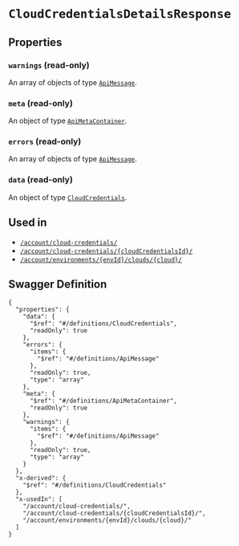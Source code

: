 # `CloudCredentialsDetailsResponse` #







## Properties ##

### `warnings` (read-only) ###




An array of 
objects of type [`ApiMessage`](./../definitions/ApiMessage.mkd).


### `meta` (read-only) ###




An object of type [`ApiMetaContainer`](./../definitions/ApiMetaContainer.mkd).



### `errors` (read-only) ###




An array of 
objects of type [`ApiMessage`](./../definitions/ApiMessage.mkd).


### `data` (read-only) ###




An object of type [`CloudCredentials`](./../definitions/CloudCredentials.mkd).





## Used in ##

  + [`/account/cloud-credentials/`](./../rest/api/v1beta0/account/cloud-credentials/)
  + [`/account/cloud-credentials/{cloudCredentialsId}/`](./../rest/api/v1beta0/account/cloud-credentials/{cloudCredentialsId}/)
  + [`/account/environments/{envId}/clouds/{cloud}/`](./../rest/api/v1beta0/account/environments/{envId}/clouds/{cloud}/)

## Swagger Definition ##

    {
      "properties": {
        "data": {
          "$ref": "#/definitions/CloudCredentials", 
          "readOnly": true
        }, 
        "errors": {
          "items": {
            "$ref": "#/definitions/ApiMessage"
          }, 
          "readOnly": true, 
          "type": "array"
        }, 
        "meta": {
          "$ref": "#/definitions/ApiMetaContainer", 
          "readOnly": true
        }, 
        "warnings": {
          "items": {
            "$ref": "#/definitions/ApiMessage"
          }, 
          "readOnly": true, 
          "type": "array"
        }
      }, 
      "x-derived": {
        "$ref": "#/definitions/CloudCredentials"
      }, 
      "x-usedIn": [
        "/account/cloud-credentials/", 
        "/account/cloud-credentials/{cloudCredentialsId}/", 
        "/account/environments/{envId}/clouds/{cloud}/"
      ]
    }
